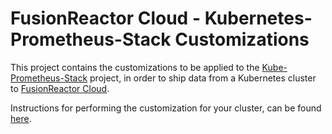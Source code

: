 # FusionReactor Cloud - Kubernetes-Prometheus-Stack Customizations

This project contains the customizations to be applied to the
[Kube-Prometheus-Stack](https://github.com/prometheus-community/helm-charts/tree/main/charts/kube-prometheus-stack)
project, in order to ship data from a Kubernetes cluster to [FusionReactor Cloud](https://app.fusionreactor.io).

Instructions for performing the customization for your cluster, can be found [here](https://docs.fusion-reactor.com/Cloud/platform-integrations/shippingK8stoFR/).

